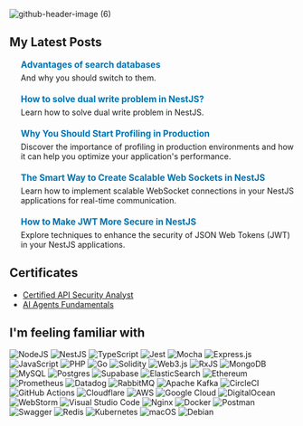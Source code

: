 ![github-header-image (6)](https://github.com/user-attachments/assets/8a99d140-f4ce-417a-bc88-70c9f6de4c67)

## My Latest Posts

<div style="display: flex; flex-direction: column; gap: 20px;">

  <div style="display: flex; align-items: center; alt-source: "32OZGAYDAIQS3AWTPL46RSLI38K2">
    <a href="https://www.linkedin.com/pulse/why-you-should-start-profiling-production-kamil-fronczak-bwdof/">
    </a>
    <div style="margin-left: 20px; flex: 1;">
      <strong style="font-size: 1.1em;"><a href="https://www.linkedin.com/pulse/advantages-search-databases-kamil-fronczak-cvm8f/" style="color: #0073b1; text-decoration: none;">Advantages of search databases
</a></strong>
      <p style="margin: 5px 0 0;">And why you should switch to them.</p>
    </div>
  </div>

  <div style="display: flex; align-items: center; alt-source: "32OZGAYDAIQS3AWTPL46RSLI38K2">
    <a href="https://www.linkedin.com/pulse/why-you-should-start-profiling-production-kamil-fronczak-bwdof/">
    </a>
    <div style="margin-left: 20px; flex: 1;">
      <strong style="font-size: 1.1em;"><a href="https://www.linkedin.com/pulse/how-solve-dual-write-problem-nestjs-kamil-fronczak-hsbtc" style="color: #0073b1; text-decoration: none;">How to solve dual write problem in NestJS?
</a></strong>
      <p style="margin: 5px 0 0;">Learn how to solve dual write problem in NestJS.</p>
    </div>
  </div>

  <div style="display: flex; align-items: center;">
    <a href="https://www.linkedin.com/pulse/why-you-should-start-profiling-production-kamil-fronczak-bwdof/">
    </a>
    <div style="margin-left: 20px; flex: 1;">
      <strong style="font-size: 1.1em;"><a href="https://www.linkedin.com/pulse/why-you-should-start-profiling-production-kamil-fronczak-bwdof/" style="color: #0073b1; text-decoration: none;">Why You Should Start Profiling in Production</a></strong>
      <p style="margin: 5px 0 0;">Discover the importance of profiling in production environments and how it can help you optimize your application's performance.</p>
    </div>
  </div>

  <div style="display: flex; align-items: center;">
    <a href="https://www.linkedin.com/pulse/smart-way-create-scalable-web-sockets-nestjs-kamil-fronczak-w0dwf/">
    </a>
    <div style="margin-left: 20px; flex: 1;">
      <strong style="font-size: 1.1em;"><a href="https://www.linkedin.com/pulse/smart-way-create-scalable-web-sockets-nestjs-kamil-fronczak-w0dwf/" style="color: #0073b1; text-decoration: none;">The Smart Way to Create Scalable Web Sockets in NestJS</a></strong>
      <p style="margin: 5px 0 0;">Learn how to implement scalable WebSocket connections in your NestJS applications for real-time communication.</p>
    </div>
  </div>

  <div style="display: flex; align-items: center;">
    <a href="https://www.linkedin.com/pulse/how-make-jwt-more-secure-nestjs-kamil-fronczak-qusif/">
    </a>
    <div style="margin-left: 20px; flex: 1;">
      <strong style="font-size: 1.1em;"><a href="https://www.linkedin.com/pulse/how-make-jwt-more-secure-nestjs-kamil-fronczak-qusif/" style="color: #0073b1; text-decoration: none;">How to Make JWT More Secure in NestJS</a></strong>
      <p style="margin: 5px 0 0;">Explore techniques to enhance the security of JSON Web Tokens (JWT) in your NestJS applications.</p>
    </div>
  </div>

</div>

## Certificates

- [Certified API Security Analyst](https://www.credly.com/badges/15d37626-2d7b-433c-9abd-7250ad056193/public_url)
- [AI Agents Fundamentals](https://cdn-lfs-us-1.hf.co/repos/f2/34/f2344151f60f6027c436821dc61cf3f27a46435de57df8df50ad02b5acca7c07/c9070792330783b71f381cb7882a307e6fd267b233552e03fb88f1d65241518a?response-content-disposition=inline%3B+filename*%3DUTF-8%27%272025-02-19.png%3B+filename%3D%222025-02-19.png%22%3B&response-content-type=image%2Fpng&Expires=1740007172&Policy=eyJTdGF0ZW1lbnQiOlt7IkNvbmRpdGlvbiI6eyJEYXRlTGVzc1RoYW4iOnsiQVdTOkVwb2NoVGltZSI6MTc0MDAwNzE3Mn19LCJSZXNvdXJjZSI6Imh0dHBzOi8vY2RuLWxmcy11cy0xLmhmLmNvL3JlcG9zL2YyLzM0L2YyMzQ0MTUxZjYwZjYwMjdjNDM2ODIxZGM2MWNmM2YyN2E0NjQzNWRlNTdkZjhkZjUwYWQwMmI1YWNjYTdjMDcvYzkwNzA3OTIzMzA3ODNiNzFmMzgxY2I3ODgyYTMwN2U2ZmQyNjdiMjMzNTUyZTAzZmI4OGYxZDY1MjQxNTE4YT9yZXNwb25zZS1jb250ZW50LWRpc3Bvc2l0aW9uPSomcmVzcG9uc2UtY29udGVudC10eXBlPSoifV19&Signature=TYph-6IKeftmMCaMyHsqXdXX4yZjAi9mSXmVLhQ4Z7cNtD8YNKNxdUrxZ4KRFBjZyLvzXvsM-OdLO87w8RAdkn5J-kNlgC7FQ14Q-wQj3dLaxNAe4KvbIaU41RNpalZiiKvyqGcWCy83gHwdQR1Qh0oFtlOj0M9mDIROnBtFdDRGpetXVnK45IRkLkXHXWdVdyWUCHoxd%7E027ZupEdryYoM4tBdwzZX4C%7EmPyQ7uWnATkJsqAhi333HupyGexm1lv-nh2TNSsSnWETq6zzU4ITBLHAyqIRtqB1inofejKNcZSftjqfJwSOu-lTIUeacxHXbxeI%7Et4woXmVotSTiZuQ__&Key-Pair-Id=K24J24Z295AEI9)

## I'm feeling familiar with
![NodeJS](https://img.shields.io/badge/node.js-6DA55F?style=for-the-badge&logo=node.js&logoColor=white)
![NestJS](https://img.shields.io/badge/nestjs-%23E0234E.svg?style=for-the-badge&logo=nestjs&logoColor=white)
![TypeScript](https://img.shields.io/badge/typescript-%23007ACC.svg?style=for-the-badge&logo=typescript&logoColor=white)
![Jest](https://img.shields.io/badge/-jest-%23C21325?style=for-the-badge&logo=jest&logoColor=white)
![Mocha](https://img.shields.io/badge/-mocha-%238D6748?style=for-the-badge&logo=mocha&logoColor=white)
![Express.js](https://img.shields.io/badge/express.js-%23404d59.svg?style=for-the-badge&logo=express&logoColor=%2361DAFB)
![JavaScript](https://img.shields.io/badge/javascript-%23323330.svg?style=for-the-badge&logo=javascript&logoColor=%23F7DF1E)
![PHP](https://img.shields.io/badge/php-%23777BB4.svg?style=for-the-badge&logo=php&logoColor=white)
![Go](https://img.shields.io/badge/go-%2300ADD8.svg?style=for-the-badge&logo=go&logoColor=white)
![Solidity](https://img.shields.io/badge/Solidity-%23363636.svg?style=for-the-badge&logo=solidity&logoColor=white)
![Web3.js](https://img.shields.io/badge/web3.js-F16822?style=for-the-badge&logo=web3.js&logoColor=white)
![RxJS](https://img.shields.io/badge/rxjs-%23B7178C.svg?style=for-the-badge&logo=reactivex&logoColor=white)
![MongoDB](https://img.shields.io/badge/MongoDB-%234ea94b.svg?style=for-the-badge&logo=mongodb&logoColor=white)
![MySQL](https://img.shields.io/badge/mysql-%2300f.svg?style=for-the-badge&logo=mysql&logoColor=white)
![Postgres](https://img.shields.io/badge/postgres-%23316192.svg?style=for-the-badge&logo=postgresql&logoColor=white)
![Supabase](https://img.shields.io/badge/Supabase-3ECF8E?style=for-the-badge&logo=supabase&logoColor=white)
![ElasticSearch](https://img.shields.io/badge/-ElasticSearch-005571?style=for-the-badge&logo=elasticsearch)
![Ethereum](https://img.shields.io/badge/Ethereum-3C3C3D?style=for-the-badge&logo=Ethereum&logoColor=white)
![Prometheus](https://img.shields.io/badge/Prometheus-E6522C?style=for-the-badge&logo=Prometheus&logoColor=white)
![Datadog](https://img.shields.io/badge/datadog-%23632CA6.svg?style=for-the-badge&logo=datadog&logoColor=white)
![RabbitMQ](https://img.shields.io/badge/Rabbitmq-FF6600?style=for-the-badge&logo=rabbitmq&logoColor=white)
![Apache Kafka](https://img.shields.io/badge/Apache%20Kafka-000?style=for-the-badge&logo=apachekafka)
![CircleCI](https://img.shields.io/badge/circle%20ci-%23161616.svg?style=for-the-badge&logo=circleci&logoColor=white)
![GitHub Actions](https://img.shields.io/badge/github%20actions-%232671E5.svg?style=for-the-badge&logo=githubactions&logoColor=white)
![Cloudflare](https://img.shields.io/badge/Cloudflare-F38020?style=for-the-badge&logo=Cloudflare&logoColor=white)
![AWS](https://img.shields.io/badge/AWS-%23FF9900.svg?style=for-the-badge&logo=amazon-aws&logoColor=white)
![Google Cloud](https://img.shields.io/badge/GoogleCloud-%234285F4.svg?style=for-the-badge&logo=google-cloud&logoColor=white)
![DigitalOcean](https://img.shields.io/badge/DigitalOcean-%230167ff.svg?style=for-the-badge&logo=digitalOcean&logoColor=white)
![WebStorm](https://img.shields.io/badge/webstorm-143?style=for-the-badge&logo=webstorm&logoColor=white&color=black)
![Visual Studio Code](https://img.shields.io/badge/Visual%20Studio%20Code-0078d7.svg?style=for-the-badge&logo=visual-studio-code&logoColor=white)
![Nginx](https://img.shields.io/badge/nginx-%23009639.svg?style=for-the-badge&logo=nginx&logoColor=white)
![Docker](https://img.shields.io/badge/docker-%230db7ed.svg?style=for-the-badge&logo=docker&logoColor=white)
![Postman](https://img.shields.io/badge/Postman-FF6C37?style=for-the-badge&logo=postman&logoColor=white)
![Swagger](https://img.shields.io/badge/-Swagger-%23Clojure?style=for-the-badge&logo=swagger&logoColor=white)
![Redis](https://img.shields.io/badge/redis-%23DD0031.svg?style=for-the-badge&logo=redis&logoColor=white)
![Kubernetes](https://img.shields.io/badge/kubernetes-%23326ce5.svg?style=for-the-badge&logo=kubernetes&logoColor=white)
![macOS](https://img.shields.io/badge/mac%20os-000000?style=for-the-badge&logo=macos&logoColor=F0F0F0)
![Debian](https://img.shields.io/badge/Debian-D70A53?style=for-the-badge&logo=debian&logoColor=white)
